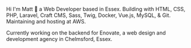 Hi I'm Matt 👋  a Web Developer based in Essex. Building with HTML, CSS, PHP, Laravel, Craft CMS, Sass, Twig, Docker, Vue.js, MySQL, & Git. Maintaining and hosting at AWS.

Currently working on the backend for Enovate, a web design and development agency in Chelmsford, Essex.

<!--
**mattsbanner/mattsbanner** is a ✨ _special_ ✨ repository because its `README.md` (this file) appears on your GitHub profile.

Here are some ideas to get you started:

- 🔭 I’m currently working on ...
- 🌱 I’m currently learning ...
- 👯 I’m looking to collaborate on ...
- 🤔 I’m looking for help with ...
- 💬 Ask me about ...
- 📫 How to reach me: ...
- 😄 Pronouns: ...
- ⚡ Fun fact: ...
-->
